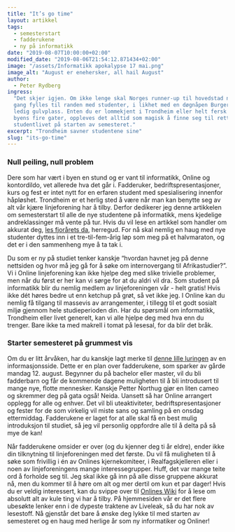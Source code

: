 ```yaml
---
title: "It’s go time"
layout: artikkel
tags:
  - semesterstart
  - fadderukene
  - ny på informatikk
date: "2019-08-07T10:00:00+02:00"
modified_date: "2019-08-06T21:54:12.871434+02:00"
image: "/assets/Informatikk apokalypse 17 mai.png"
image_alt: "August er enehersker, all hail August"
author:
  - Peter Rydberg
ingress:
  "Det skjer igjen. Om ikke lenge skal Norges runner-up til hovedstad nok en
  gang fylles til randen med studenter, i likhet med en døgnåpen Burger King med
  ledig gulvplass. Enten du er lommekjent i Trondheim eller helt fersk blant
  byens fire gater, oppleves det alltid som magisk å finne seg til rette i
  studentlivet på starten av semesteret."
excerpt: "Trondheim savner studentene sine"
slug: "its-go-time"
---
```


### Null peiling, null problem

Dere som har vært i byen en stund og er vant til informatikk, Online og
kontordildo, vet allerede hva det går i. Fadderuker, bedriftspresentasjoner,
kurs og fest er intet nytt for en erfaren student med spesialisering innenfor
håpløshet. Trondheim er et herlig sted å være når man kan benytte seg av alt vår
kjære linjeforening har å tilby. Derfor dedikerer jeg denne artikkelen om
semesterstart til alle de nye studentene på informatikk, mens kjedelige
andreklassinger må vente på tur. Hvis du vil lese en artikkel som handler om
akkurat deg,
[les fjorårets da](https://online.ntnu.no/article/76/semesterstart/), herregud.
For nå skal nemlig en haug med nye studenter dyttes inn i et tre-til-fem-årig
løp som meg på et halvmaraton, og det er i den sammenheng mye å ta tak i.

Du som er ny på studiet tenker kanskje “hvordan havnet jeg på denne nettsiden og
hvor må jeg gå for å søke om internovergang til Afrikastudier?”. Vi i Online
linjeforening kan ikke hjelpe deg med slike trivielle problemer, men når du
først er her kan vi sørge for at du aldri vil dra. Som student på informatikk
blir du nemlig medlem av linjeforeningen vår - helt gratis! Hvis ikke dét høres
bedre ut enn ketchup på grøt, så vet ikke jeg. I Online kan du nemlig få tilgang
til massevis av arrangementer, i tillegg til et godt sosialt miljø gjennom hele
studieperioden din. Har du spørsmål om informatikk, Trondheim eller livet
generelt, kan vi alle hjelpe deg med hva enn du trenger. Bare ikke ta med
makrell i tomat på lesesal, for da blir det bråk.

### Starter semesteret på grummest vis

Om du er litt årvåken, har du kanskje lagt merke til
[denne lille luringen](https://online.ntnu.no/splash/) av en informasjonsside.
Dette er en plan over fadderukene, som sparker av gårde mandag 12. august.
Begynner du på bachelor eller master, vil du bli fadderbarn og får de kommende
dagene muligheten til å bli introdusert til mange nye, flotte mennesker. Kanskje
Petter Northug gjør en liten cameo og skremmer deg på gata også! Neida. Uansett
så har Online arrangert opplegg for alle og enhver. Det vil bli uteaktiviteter,
bedriftspresentasjoner og fester for de som virkelig vil miste sans og samling
på en onsdag ettermiddag. Fadderukene er laget for at alle skal få en best mulig
introduksjon til studiet, så jeg vil personlig oppfordre alle til å delta på så
mye de kan!

Når fadderukene omsider er over (og du kjenner deg ti år eldre), ender ikke din
tilknytning til linjeforeningen med det første. Du vil få muligheten til å søke
som frivillig i én av Onlines kjernekomiteer, i Realfagskjelleren eller i noen
av linjeforeningens mange interessegrupper. Huff, det var mange teite ord å
forholde seg til. Jeg skal ikke gå inn på alle disse gruppene akkurat nå, men du
kommer til å høre om alt og mer dertil om kun et par dager! Hvis du er veldig
interessert, kan du svippe over til
[Onlines Wiki](https://online.ntnu.no/wiki/online/) for å lese om absolutt alt
av kule ting vi har å tilby. På hjemmesiden vår er det flere ubesøkte lenker enn
i de dypeste traktene av Liveleak, så du har nok av lesestoff. Nå gjenstår det
bare å ønske deg lykke til med starten av semesteret og en haug med herlige år
som ny informatiker og Onliner!
